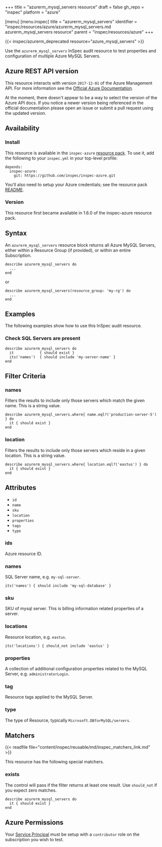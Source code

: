 +++
title = "azurerm_mysql_servers resource"
draft = false
gh_repo = "inspec"
platform = "azure"

[menu]
  [menu.inspec]
    title = "azurerm_mysql_servers"
    identifier = "inspec/resources/azure/azurerm_mysql_servers.md azurerm_mysql_servers resource"
    parent = "inspec/resources/azure"
+++

{{< inspec/azurerm_deprecated resource="azure_mysql_servers" >}}

Use the `azurerm_mysql_servers` InSpec audit resource to test properties and configuration of multiple Azure MySQL Servers.

## Azure REST API version

This resource interacts with version `2017-12-01` of the Azure Management API. For more
information see the [Official Azure Documentation](https://docs.microsoft.com/en-us/rest/api/sql/2020-08-01-preview/servers/list).

At the moment, there doesn't appear to be a way to select the version of the
Azure API docs. If you notice a newer version being referenced in the official
documentation please open an issue or submit a pull request using the updated
version.

## Availability

### Install

This resource is available in the `inspec-azure` [resource
pack](/inspec/glossary/#resource-pack). To use it, add the
following to your `inspec.yml` in your top-level profile:

    depends:
      inspec-azure:
        git: https://github.com/inspec/inspec-azure.git

You'll also need to setup your Azure credentials; see the resource pack
[README](https://github.com/inspec/inspec-azure#inspec-for-azure).

### Version

This resource first became available in 1.6.0 of the inspec-azure resource pack.

## Syntax

An `azurerm_mysql_servers` resource block returns all Azure MySQL Servers, either within a Resource Group (if provided), or within an entire Subscription.

    describe azurerm_mysql_servers do
      ...
    end

or

    describe azurerm_mysql_servers(resource_group: 'my-rg') do
      ...
    end

## Examples

The following examples show how to use this InSpec audit resource.

### Check SQL Servers are present

    describe azurerm_mysql_servers do
      it            { should exist }
      its('names')  { should include 'my-server-name' }
    end

## Filter Criteria

### names

Filters the results to include only those servers which match the given name. This is a string value.

    describe azurerm_mysql_servers.where{ name.eql?('production-server-5') } do
      it { should exist }
    end

### location

Filters the results to include only those servers which reside in a given location. This is a string value.

    describe azurerm_mysql_servers.where{ location.eql?('eastus') } do
      it { should exist }
    end

## Attributes

- `id`
- `name`
- `sku`
- `location`
- `properties`
- `tags`
- `type`

### ids

Azure resource ID.

### names

SQL Server name, e.g. `my-sql-server`.

    its('names') { should include 'my-sql-database' }

### sku

SKU of mysql server. This is billing information related properties of a server.

### locations

Resource location, e.g. `eastus`.

    its('locations') { should_not include 'eastus' }

### properties

A collection of additional configuration properties related to the MySQL Server, e.g. `administratorLogin`.

### tag

Resource tags applied to the MySQL Server.

### type

The type of Resource, typically `Microsoft.DBforMySQL/servers`.

## Matchers

{{< readfile file="content/inspec/reusable/md/inspec_matchers_link.md" >}}

This resource has the following special matchers.

### exists

The control will pass if the filter returns at least one result. Use
`should_not` if you expect zero matches.

    describe azurerm_mysql_servers do
      it { should exist }
    end

## Azure Permissions

Your [Service
Principal](https://docs.microsoft.com/en-us/azure/azure-resource-manager/resource-group-create-service-principal-portal)
must be setup with a `contributor` role on the subscription you wish to test.
